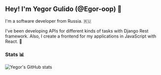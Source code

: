 ## Hey! I'm Yegor Gulido (@Egor-oop) 👋

I'm a software developer from Russia. 🇷🇺

I've been developing APIs for different kinds of tasks with Django Rest framework. Also, I create a frontend for my applications in JavaScript with React. 🚀

### Stats 📊
![Yegor's GitHub stats](https://github-readme-stats.vercel.app/api?username=Egor-oop&show_icons=true&theme=gruvbox)
